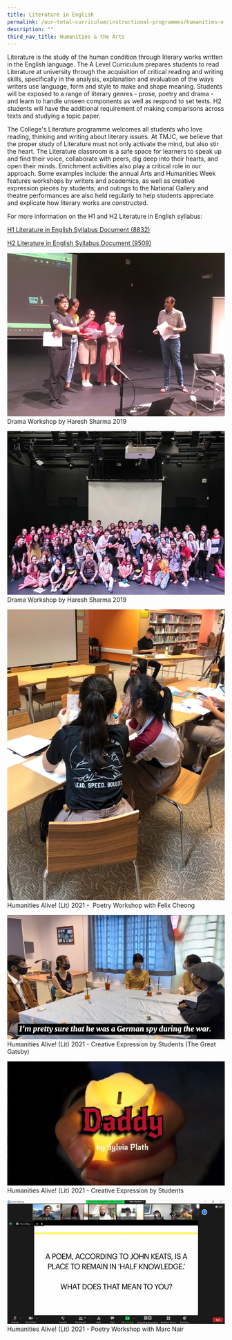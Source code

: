 ```yaml
---
title: Literature in English
permalink: /our-total-curriculum/instructional-programmes/humanities-n-the-arts/literature-in-english/
description: ""
third_nav_title: Humanities & the Arts
---
```

Literature is the study of the human condition through literary works written in the English language. The A Level Curriculum prepares students to read Literature at university through the acquisition of critical reading and writing skills, specifically in the analysis, explanation and evaluation of the ways writers use language, form and style to make and shape meaning. Students will be exposed to a range of literary genres - prose, poetry and drama - and learn to handle unseen components as well as respond to set texts. H2 students will have the additional requirement of making comparisons across texts and studying a topic paper.

The College's Literature programme welcomes all students who love reading, thinking and writing about literary issues. At TMJC, we believe that the proper study of Literature must not only activate the mind, but also stir the heart. The Literature classroom is a safe space for learners to speak up and find their voice, collaborate with peers, dig deep into their hearts, and open their minds. Enrichment activities also play a critical role in our approach. Some examples include: the annual Arts and Humanities Week features workshops by writers and academics, as well as creative expression pieces by students; and outings to the National Gallery and theatre performances are also held regularly to help students appreciate and explicate how literary works are constructed. 


For more information on the H1 and H2 Literature in English syllabus:

[H1 Literature in English Syllabus Document (8832)](https://www.seab.gov.sg/docs/default-source/national-examinations/syllabus/alevel/2024syllabus/8832_y24_sy.pdf)

[H2 Literature in English Syllabus Document (9509)](https://www.seab.gov.sg/docs/default-source/national-examinations/syllabus/alevel/2024syllabus/9509_y24_sy.pdf)

![](/images/TMJC-OurCurriculum_IP_LitE_01.jpeg)
Drama Workshop by Haresh Sharma 2019

![](/images/TMJC-OurCurriculum_IP_LitE_02.jpeg)
Drama Workshop by Haresh Sharma 2019

![](/images/TMJC-OurCurriculum_IP_LitE_03.jpeg)
Humanities Alive! (Lit) 2021 -  Poetry Workshop with Felix Cheong

![](/images/TMJC-OurCurriculum_IP_LitE_04.jpeg)
Humanities Alive! (Lit) 2021 - Creative Expression by Students (The Great Gatsby)

![](/images/TMJC-OurCurriculum_IP_LitE_05.jpeg)
Humanities Alive! (Lit) 2021 - Creative Expression by Students

![](/images/TMJC-OurCurriculum_IP_LitE_06.jpeg)
Humanities Alive! (Lit) 2021 - Poetry Workshop with Marc Nair